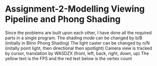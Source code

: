 # Assignment-2-Modelling Viewing Pipeline and Phong Shading
Since the problems are built upon each other, I have done all the required parts in a single program.
The shading mode can be changed by b/B (initially in Blinn Phong Shading)
The light caster can be changed by n/N (initally point light, then directional then spotlight)
Camera view is tracked by cursor, translation by WASDZX (front, left, back, right, down, up)
The yellow text is the FPS and the red text below is the vertex count
